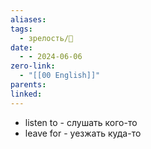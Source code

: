 ```yaml
---
aliases: 
tags:
  - зрелость/🌱
date:
  - - 2024-06-06
zero-link:
  - "[[00 English]]"
parents: 
linked:
---
```

- listen to - слушать кого-то
- leave for - уезжать куда-то